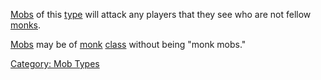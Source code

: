 [Mobs](:Category:_Mobs.md "wikilink") of this
[type](:Category:_Mob_Types.md "wikilink") will attack any players that
they see who are not fellow [monks](:Category:_Monks.md "wikilink").

[Mobs](:Category:_Mobs.md "wikilink") may be of
[monk](:Category:_Monks.md "wikilink")
[class](:Category:_Classes.md "wikilink") without being "monk mobs."

[Category: Mob Types](Category:_Mob_Types "wikilink")
